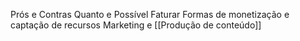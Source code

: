 Prós e Contras
Quanto e Possível Faturar
Formas de monetização e captação de recursos
Marketing e [[Produção de conteúdo]]
